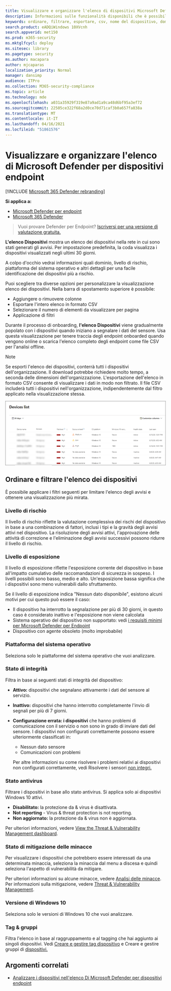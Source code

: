 ```yaml
---
title: Visualizzare e organizzare l'elenco di dispositivi Microsoft Defender for Endpoint
description: Informazioni sulle funzionalità disponibili che è possibile usare nell'elenco Dispositivi, ad esempio l'ordinamento, il filtro e l'esportazione dell'elenco per migliorare le indagini.
keywords: ordinare, filtrare, esportare, csv, nome del dispositivo, dominio, ultimo visto, IP interno, stato di integrità, avvisi attivi, rilevamenti di malware attivi, categoria di minacce, rivedere avvisi, rete, connessione, malware, tipo, furto di password, ransomware, exploit, minaccia, malware generale, software indesiderato
search.product: eADQiWindows 10XVcnh
search.appverid: met150
ms.prod: m365-security
ms.mktglfcycl: deploy
ms.sitesec: library
ms.pagetype: security
ms.author: macapara
author: mjcaparas
localization_priority: Normal
manager: dansimp
audience: ITPro
ms.collection: M365-security-compliance
ms.topic: article
ms.technology: mde
ms.openlocfilehash: a031a35929f319e87a9ad1a9ca48d6bf95a3ef72
ms.sourcegitcommit: 22505ce322f68a2d0ce70d71caf3b0a657fa838a
ms.translationtype: MT
ms.contentlocale: it-IT
ms.lasthandoff: 04/16/2021
ms.locfileid: "51861576"
---
```

# <a name="view-and-organize-the-microsoft-defender-for-endpoint-devices-list"></a>Visualizzare e organizzare l'elenco di Microsoft Defender per dispositivi endpoint

[!INCLUDE [Microsoft 365 Defender rebranding](../../includes/microsoft-defender.md)]


**Si applica a:**
- [Microsoft Defender per endpoint](https://go.microsoft.com/fwlink/p/?linkid=2154037)
- [Microsoft 365 Defender](https://go.microsoft.com/fwlink/?linkid=2118804)

> Vuoi provare Defender per Endpoint? [Iscriversi per una versione di valutazione gratuita.](https://www.microsoft.com/microsoft-365/windows/microsoft-defender-atp?ocid=docs-wdatp-machinesview-abovefoldlink)


**L'elenco Dispositivi** mostra un elenco dei dispositivi nella rete in cui sono stati generati gli avvisi. Per impostazione predefinita, la coda visualizza i dispositivi visualizzati negli ultimi 30 giorni.  

A colpo d'occhio vedrai informazioni quali dominio, livello di rischio, piattaforma del sistema operativo e altri dettagli per una facile identificazione dei dispositivi più a rischio.

Puoi scegliere tra diverse opzioni per personalizzare la visualizzazione elenco dei dispositivi. Nella barra di spostamento superiore è possibile:

- Aggiungere o rimuovere colonne
- Esportare l'intero elenco in formato CSV
- Selezionare il numero di elementi da visualizzare per pagina
- Applicazione di filtri

Durante il processo di onboarding, **l'elenco Dispositivi** viene gradualmente popolato con i dispositivi quando iniziano a segnalare i dati del sensore. Usa questa visualizzazione per tenere traccia degli endpoint onboarded quando vengono online o scarica l'elenco completo degli endpoint come file CSV per l'analisi offline.

>[!NOTE]
> Se esporti l'elenco dei dispositivi, conterrà tutti i dispositivi dell'organizzazione. Il download potrebbe richiedere molto tempo, a seconda delle dimensioni dell'organizzazione. L'esportazione dell'elenco in formato CSV consente di visualizzare i dati in modo non filtrato. Il file CSV includerà tutti i dispositivi nell'organizzazione, indipendentemente dal filtro applicato nella visualizzazione stessa.

![Immagine dell'elenco dei dispositivi con l'elenco dei dispositivi](images/device-list.png)

## <a name="sort-and-filter-the-device-list"></a>Ordinare e filtrare l'elenco dei dispositivi

È possibile applicare i filtri seguenti per limitare l'elenco degli avvisi e ottenere una visualizzazione più mirata.

### <a name="risk-level"></a>Livello di rischio

Il livello di rischio riflette la valutazione complessiva dei rischi del dispositivo in base a una combinazione di fattori, inclusi i tipi e la gravità degli avvisi attivi nel dispositivo. La risoluzione degli avvisi attivi, l'approvazione delle attività di correzione e l'eliminazione degli avvisi successivi possono ridurre il livello di rischio.

### <a name="exposure-level"></a>Livello di esposizione

Il livello di esposizione riflette l'esposizione corrente del dispositivo in base all'impatto cumulativo delle raccomandazioni di sicurezza in sospeso. I livelli possibili sono basso, medio e alto. Un'esposizione bassa significa che i dispositivi sono meno vulnerabili dallo sfruttamento.

Se il livello di esposizione indica "Nessun dato disponibile", esistono alcuni motivi per cui questo può essere il caso:

- Il dispositivo ha interrotto la segnalazione per più di 30 giorni, in questo caso è considerato inattivo e l'esposizione non viene calcolata
- Sistema operativo del dispositivo non supportato: vedi [i requisiti minimi per Microsoft Defender per Endpoint](minimum-requirements.md)
- Dispositivo con agente obsoleto (molto improbabile)

### <a name="os-platform"></a>Piattaforma del sistema operativo

Seleziona solo le piattaforme del sistema operativo che vuoi analizzare.

### <a name="health-state"></a>Stato di integrità

Filtra in base ai seguenti stati di integrità del dispositivo:

- **Attivo:** dispositivi che segnalano attivamente i dati del sensore al servizio.
- **Inattivo:** dispositivi che hanno interrotto completamente l'invio di segnali per più di 7 giorni.
- **Configurazione errata: i dispositivi** che hanno problemi di comunicazione con il servizio o non sono in grado di inviare dati del sensore. I dispositivi non configurati correttamente possono essere ulteriormente classificati in:
  - Nessun dato sensore
  - Comunicazioni con problemi

  Per altre informazioni su come risolvere i problemi relativi ai dispositivi non configurati correttamente, vedi Risolvere i sensori [non integri.](fix-unhealthy-sensors.md)

### <a name="antivirus-status"></a>Stato antivirus

Filtrare i dispositivi in base allo stato antivirus. Si applica solo ai dispositivi Windows 10 attivi.

- **Disabilitato:** la protezione da & virus è disattivata.
- **Not reporting** - Virus & threat protection is not reporting.
- **Non aggiornato:** la protezione da & virus non è aggiornata.

Per ulteriori informazioni, vedere [View the Threat & Vulnerability Management dashboard](tvm-dashboard-insights.md).

### <a name="threat-mitigation-status"></a>Stato di mitigazione delle minacce

Per visualizzare i dispositivi che potrebbero essere interessati da una determinata minaccia, seleziona la minaccia dal menu a discesa e quindi seleziona l'aspetto di vulnerabilità da mitigare.

Per ulteriori informazioni su alcune minacce, vedere [Analisi delle minacce](threat-analytics.md). Per informazioni sulla mitigazione, vedere [Threat & Vulnerability Management](next-gen-threat-and-vuln-mgt.md).

### <a name="windows-10-version"></a>Versione di Windows 10

Seleziona solo le versioni di Windows 10 che vuoi analizzare.

### <a name="tags--groups"></a>Tag & gruppi

Filtra l'elenco in base al raggruppamento e al tagging che hai aggiunto ai singoli dispositivi. Vedi [Creare e gestire tag dispositivo](machine-tags.md) e Creare e gestire gruppi di [dispositivi.](machine-groups.md)

## <a name="related-topics"></a>Argomenti correlati

- [Analizzare i dispositivi nell'elenco Di Microsoft Defender per dispositivi endpoint](investigate-machines.md)
